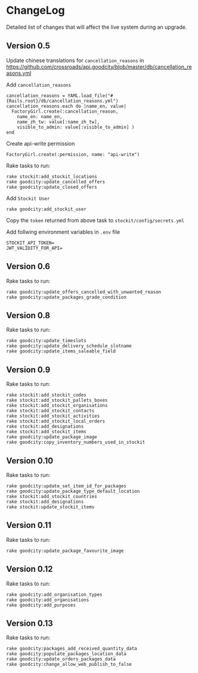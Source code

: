 # ChangeLog

Detailed list of changes that will affect the live system during an upgrade.

## Version 0.5

Update chinese translations for `cancellation_reasons` in https://github.com/crossroads/api.goodcity/blob/master/db/cancellation_reasons.yml

Add `cancellation_reasons`

    cancellation_reasons = YAML.load_file("#{Rails.root}/db/cancellation_reasons.yml")
    cancellation_reasons.each do |name_en, value|
      FactoryGirl.create(:cancellation_reason,
        name_en: name_en,
        name_zh_tw: value[:name_zh_tw],
        visible_to_admin: value[:visible_to_admin] )
    end

Create api-write permission

    FactoryGirl.create(:permission, name: "api-write")

Rake tasks to run:

    rake stockit:add_stockit_locations
    rake goodcity:update_cancelled_offers
    rake goodcity:update_closed_offers

Add `Stockit User`

    rake goodcity:add_stockit_user

  Copy the `token` returned from above task to `stockit/config/secrets.yml`

Add follwing environment variables in `.env` file

    STOCKIT_API_TOKEN=
    JWT_VALIDITY_FOR_API=

## Version 0.6

Rake tasks to run:

    rake goodcity:update_offers_cancelled_with_unwanted_reason
    rake goodcity:update_packages_grade_condition

## Version 0.8

Rake tasks to run:

    rake goodcity:update_timeslots
    rake goodcity:update_delivery_schedule_slotname
    rake goodcity:update_items_saleable_field

## Version 0.9

Rake tasks to run:

    rake stockit:add_stockit_codes
    rake stockit:add_stockit_pallets_boxes
    rake stockit:add_stockit_organisations
    rake stockit:add_stockit_contacts
    rake stockit:add_stockit_activities
    rake stockit:add_stockit_local_orders
    rake stockit:add_designations
    rake stockit:add_stockit_items
    rake goodcity:update_package_image
    rake goodcity:copy_inventory_numbers_used_in_stockit

## Version 0.10

Rake tasks to run:

    rake goodcity:update_set_item_id_for_packages
    rake goodcity:update_package_type_default_location
    rake stockit:add_stockit_countries
    rake stockit:add_designations
    rake stockit:update_stockit_items

## Version 0.11

Rake tasks to run:

    rake goodcity:update_package_favourite_image

## Version 0.12

Rake tasks to run:

    rake goodcity:add_organisation_types
    rake goodcity:add_organisations
    rake goodcity:add_purposes

## Version 0.13

Rake tasks to run:

    rake goodcity:packages_add_received_quantity_data
    rake goodcity:populate_packages_location_data
    rake goodcity:update_orders_packages_data
    rake goodcity:change_allow_web_publish_to_false

